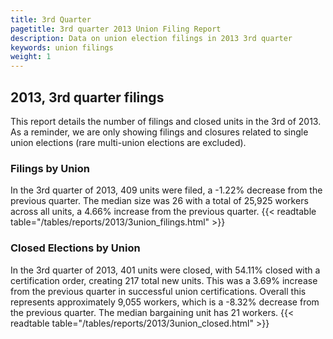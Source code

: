 ```yaml
---
title: 3rd Quarter 
pagetitle: 3rd quarter 2013 Union Filing Report
description: Data on union election filings in 2013 3rd quarter 
keywords: union filings
weight: 1
---
```


## 2013, 3rd quarter filings

This report details the number of filings and closed units in the 3rd of 2013. As a reminder, we are only showing filings and closures related to single union elections (rare multi-union elections are excluded).

### Filings by Union
In the 3rd quarter of 2013, 409 units were filed, a -1.22% decrease from the previous quarter. The median size was 26 with a total of 25,925 workers across all units, a 4.66% increase from the previous quarter.
{{< readtable table="/tables/reports/2013/3union_filings.html" >}}

### Closed Elections by Union
In the 3rd quarter of 2013, 401 units were closed, with 54.11% closed with a certification order, creating 217 total new units. This was a 3.69% increase from the previous quarter in successful union certifications. Overall this represents approximately 9,055 workers, which is a -8.32% decrease from the previous quarter. The median bargaining unit has 21 workers.
{{< readtable table="/tables/reports/2013/3union_closed.html" >}}
